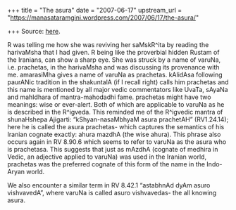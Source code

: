 +++
title = "The asura"
date = "2007-06-17"
upstream_url = "https://manasataramgini.wordpress.com/2007/06/17/the-asura/"

+++
Source: [here](https://manasataramgini.wordpress.com/2007/06/17/the-asura/).

R was telling me how she was reviving her saMskR^ita by reading the harivaMsha that I had given. R being like the proverbial hidden Rustam of the Iranians, can show a sharp eye. She was struck by a name of varuNa, i.e. prachetas, in the harivaMsha and was discussing its provenance with me. amarasiMha gives a name of varuNa as prachetas. kAlidAsa following paurANic tradition in the shakuntalA (if I recall right) calls him prachetas and this name is mentioned by all major vedic commentators like UvaTa, sAyaNa and mahIdhara of mantra-mahodadhi fame. prachetas might have two meanings: wise or ever-alert. Both of which are applicable to varuNa as he is described in the R^igveda. This reminded me of the R^igvedic mantra of shunaHshepa Ajigarti: “kShyan-nasaMbhyaM asura prachetAH” (RV1.24.14); here he is called the asura prachetas- which captures the semantics of his Iranian cognate exactly: ahura mazdhA (the wise ahura). This phrase also occurs again in RV 8.90.6 which seems to refer to varuNa as the asura who is prachetasa. This suggests that just as mAzdhA (cognate of medhira in Vedic, an adjective applied to varuNa) was used in the Iranian world, prachetas was the preferred cognate of this form of the name in the Indo-Aryan world.

We also encounter a similar term in RV 8.42.1 “astabhnAd dyAm asuro vishvavedA”, where varuNa is called asuro vishvavedas- the all knowing asura.

